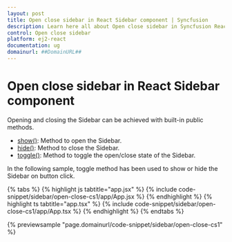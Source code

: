 ```yaml
---
layout: post
title: Open close sidebar in React Sidebar component | Syncfusion
description: Learn here all about Open close sidebar in Syncfusion React Sidebar component of Syncfusion Essential JS 2 and more.
control: Open close sidebar 
platform: ej2-react
documentation: ug
domainurl: ##DomainURL##
---
```


# Open close sidebar in React Sidebar component

Opening and closing the Sidebar can be achieved with built-in public methods.

* [show()](../../api/sidebar/#show): Method to open the Sidebar.
* [hide()](../../api/sidebar/#hide): Method to close the Sidebar.
* [toggle()](../../api/sidebar/#toggle): Method to toggle the open/close state of the Sidebar.

In the following sample, toggle method has been used to show or hide the Sidebar on button click.

{% tabs %}
{% highlight js tabtitle="app.jsx" %}
{% include code-snippet/sidebar/open-close-cs1/app/App.jsx %}
{% endhighlight %}
{% highlight ts tabtitle="app.tsx" %}
{% include code-snippet/sidebar/open-close-cs1/app/App.tsx %}
{% endhighlight %}
{% endtabs %}

 {% previewsample "page.domainurl/code-snippet/sidebar/open-close-cs1" %}